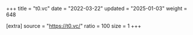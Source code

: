 +++
title = "t0.vc"
date = "2022-03-22"
updated = "2025-01-03"
weight = 648

[extra]
source = "https://t0.vc/"
ratio = 100
size = 1
+++
